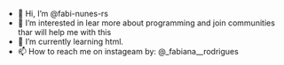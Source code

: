 - 👋 Hi, I’m @fabi-nunes-rs
- 👀 I’m interested in lear more about programming and join communities thar will help me with this
- 🌱 I’m currently learning html.
- 📫 How to reach me on instageam by: @_fabiana__rodrigues

<!---
fabi-nunes-rs/fabi-nunes-rs is a ✨ special ✨ repository because its `README.md` (this file) appears on your GitHub profile.
You can click the Preview link to take a look at your changes.
--->
